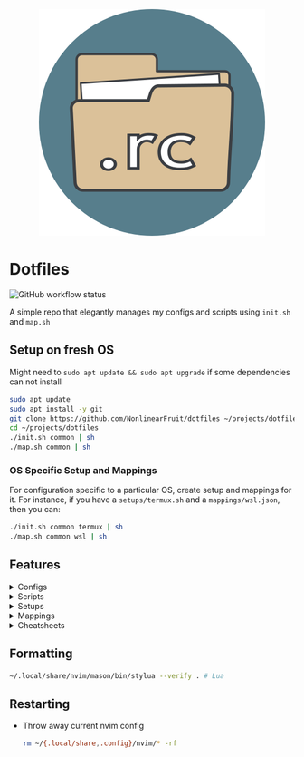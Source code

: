 
<p align="center">
  <img src=".icon.png" alt="dotfiles icon" width="400" height="400"/>
</p>

# Dotfiles

<img alt="GitHub workflow status" src="https://img.shields.io/github/actions/workflow/status/NonlinearFruit/dotfiles/ci.yml">

A simple repo that elegantly manages my configs and scripts using `init.sh` and `map.sh`

## Setup on fresh OS

Might need to `sudo apt update && sudo apt upgrade` if some dependencies can not install

```sh
sudo apt update
sudo apt install -y git
git clone https://github.com/NonlinearFruit/dotfiles ~/projects/dotfiles
cd ~/projects/dotfiles
./init.sh common | sh
./map.sh common | sh
```

### OS Specific Setup and Mappings

For configuration specific to a particular OS, create setup and mappings for it. For instance, if you have a `setups/termux.sh` and a `mappings/wsl.json`, then you can:
```sh
./init.sh common termux | sh
./map.sh common wsl | sh
```

## Features

<details><summary>Configs</summary>

The actual dotfiles for various tools

|Config|
|-|
|bash-aliases|
|bashrc|
|gitconfig|
|nvim|
|termux|
|tmux|
|todo|
|vimrc|
|vivaldi|
|wezterm|
</details>

<details><summary>Scripts</summary>

Helpful automation for various tasks

|Script|
|-|
|backup-repo|
|chat|
|checkup|
|clip|
|countdown|
|datediff|
|esv|
|esv-search|
|highlight|
|ipsum|
|is|
|last-cron|
|look-alike|
|nu-test|
|number-gossip|
|nvims|
|passphrase|
|pomodoro|
|precisionvim|
|rusty-link|
|ssh|
|stopwatch|
|sundays|
|tmux-clients-in-window|
|tmux-clones|
|tmux-rogues|
|to-me|
|toggle-pair|
|view|
</details>

<details><summary>Setups</summary>

Automation for initializing a fresh OS

|Setup|
|-|
|common|
|csharp|
|go|
|haskell|
|nvims|
|openscad|
|podman|
|rust|
|termux|
|tools|
|wsl|
</details>

<details><summary>Mappings</summary>

Symlink any config file to any location

|Mapping|
|-|
|common|
|termux|
|wsl|
</details>

<details><summary>Cheatsheets</summary>

Custom TLDR pages

|Cheatsheet|
|-|
|bash-notes|
|cargo-watch|
|dbeaver-mongo|
|dotnet-format|
|dotnet-outdated|
|fzf-notes|
|neotest|
|neovim|
|nerd-font-symbols|
|nerd-fonts|
|netrw|
|null-ls|
|nvim-dap|
|podman-notes|
|rust-notes|
|telescope|
|tmux-notes|
|wezterm|
|winget|
|wsl2|
</details>

## Formatting

```sh
~/.local/share/nvim/mason/bin/stylua --verify . # Lua
```

## Restarting

- Throw away current nvim config
    ```sh
    rm ~/{.local/share,.config}/nvim/* -rf
    ```
